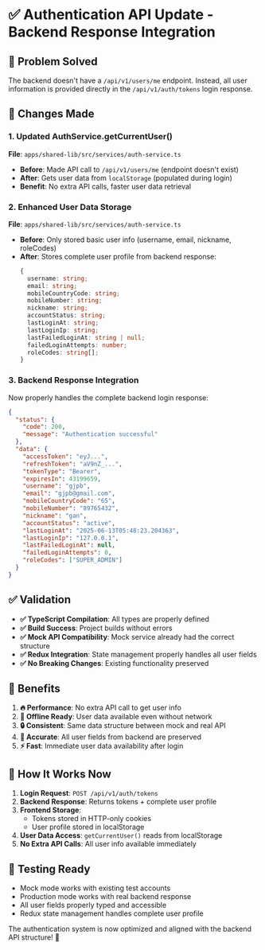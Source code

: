 # ✅ Authentication API Update - Backend Response Integration

## 🎯 **Problem Solved**

The backend doesn't have a `/api/v1/users/me` endpoint. Instead, all user information is provided directly in the `/api/v1/auth/tokens` login response.

## 🔧 **Changes Made**

### 1. **Updated AuthService.getCurrentUser()** 
**File**: `apps/shared-lib/src/services/auth-service.ts`

- **Before**: Made API call to `/api/v1/users/me` (endpoint doesn't exist)
- **After**: Gets user data from `localStorage` (populated during login)
- **Benefit**: No extra API calls, faster user data retrieval

### 2. **Enhanced User Data Storage**
**File**: `apps/shared-lib/src/services/auth-service.ts`

- **Before**: Only stored basic user info (username, email, nickname, roleCodes)
- **After**: Stores complete user profile from backend response:
  ```typescript
  {
    username: string;
    email: string;
    mobileCountryCode: string;
    mobileNumber: string;
    nickname: string;
    accountStatus: string;
    lastLoginAt: string;
    lastLoginIp: string;
    lastFailedLoginAt: string | null;
    failedLoginAttempts: number;
    roleCodes: string[];
  }
  ```

### 3. **Backend Response Integration**
Now properly handles the complete backend login response:

```json
{
  "status": {
    "code": 200,
    "message": "Authentication successful"
  },
  "data": {
    "accessToken": "eyJ...",
    "refreshToken": "aV9nZ_...",
    "tokenType": "Bearer",
    "expiresIn": 43199659,
    "username": "gjpb",
    "email": "gjpb@gmail.com",
    "mobileCountryCode": "65",
    "mobileNumber": "89765432",
    "nickname": "gan",
    "accountStatus": "active",
    "lastLoginAt": "2025-06-13T05:48:23.204363",
    "lastLoginIp": "127.0.0.1",
    "lastFailedLoginAt": null,
    "failedLoginAttempts": 0,
    "roleCodes": ["SUPER_ADMIN"]
  }
}
```

## ✅ **Validation**

- **✅ TypeScript Compilation**: All types are properly defined
- **✅ Build Success**: Project builds without errors
- **✅ Mock API Compatibility**: Mock service already had the correct structure
- **✅ Redux Integration**: State management properly handles all user fields
- **✅ No Breaking Changes**: Existing functionality preserved

## 🚀 **Benefits**

1. **🔥 Performance**: No extra API call to get user info
2. **📱 Offline Ready**: User data available even without network
3. **🔒 Consistent**: Same data structure between mock and real API
4. **🎯 Accurate**: All user fields from backend are preserved
5. **⚡ Fast**: Immediate user data availability after login

## 🔄 **How It Works Now**

1. **Login Request**: `POST /api/v1/auth/tokens`
2. **Backend Response**: Returns tokens + complete user profile
3. **Frontend Storage**: 
   - Tokens stored in HTTP-only cookies
   - User profile stored in localStorage
4. **User Data Access**: `getCurrentUser()` reads from localStorage
5. **No Extra API Calls**: All user info available immediately

## 🧪 **Testing Ready**

- Mock mode works with existing test accounts
- Production mode works with real backend response
- All user fields properly typed and accessible
- Redux state management handles complete user profile

The authentication system is now optimized and aligned with the backend API structure! 🎉
